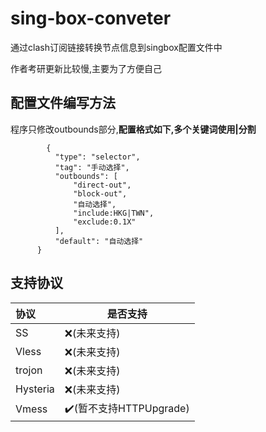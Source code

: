 # sing-box-conveter
 通过clash订阅链接转换节点信息到singbox配置文件中

 作者考研更新比较慢,主要为了方便自己

## 配置文件编写方法
  程序只修改outbounds部分,**配置格式如下,多个关键词使用|分割**
  ```
          {
            "type": "selector",
            "tag": "手动选择",
            "outbounds": [
                "direct-out",
                "block-out",
                "自动选择",
                "include:HKG|TWN",
                "exclude:0.1X"
            ],
            "default": "自动选择"
        }
  ```

## 支持协议

| 协议     | 是否支持                                |
| :------- | --------------------------------------- |
| SS       | :x:(未来支持)                           |
| Vless    | :x:(未来支持)                           |
| trojon   | :x:(未来支持)                           |
| Hysteria | :x:(未来支持)                           |
| Vmess    | :heavy_check_mark:(暂不支持HTTPUpgrade) |

